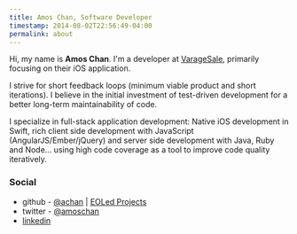 ```yaml
---
title: Amos Chan, Software Developer
timestamp: 2014-08-02T22:56:49-04:00
permalink: about
---
```


Hi, my name is **Amos Chan**. I'm a developer at [VarageSale][vs], primarily
focusing on their iOS application.

I strive for short feedback loops (minimum viable product and short
iterations). I believe in the initial investment of test-driven development for
a better long-term maintainability of code.

I specialize in full-stack application development: Native iOS development in
Swift, rich client side development with JavaScript (AngularJS/Ember/jQuery)
and server side development with Java, Ruby and Node... using high code
coverage as a tool to improve code quality iteratively. 

[vs]: http://varagesale.com

### Social
 - github - [@achan][gh-achan] |
   [EOLed Projects][gh-eol]
 - twitter - [@amoschan][t]
 - [linkedin][li]

[gh-achan]: http://github.com/achan
[gh-eol]: http://github.com/eoled
[bb]: http://bitbucket.org/achan
[t]: http://twitter.com/amoschan
[li]: http://www.linkedin.com/in/amoschan
